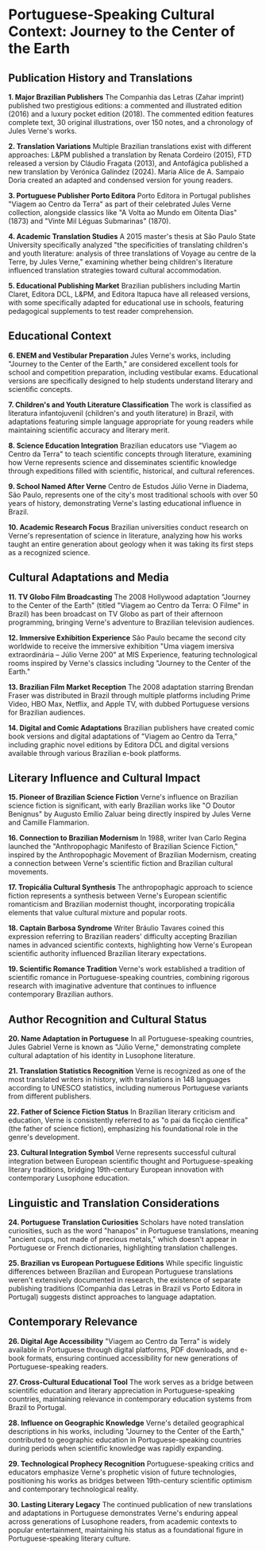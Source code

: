 # Portuguese-Speaking Cultural Context: Journey to the Center of the Earth

## Publication History and Translations

**1. Major Brazilian Publishers**
The Companhia das Letras (Zahar imprint) published two prestigious editions: a commented and illustrated edition (2016) and a luxury pocket edition (2018). The commented edition features complete text, 30 original illustrations, over 150 notes, and a chronology of Jules Verne's works.

**2. Translation Variations**
Multiple Brazilian translations exist with different approaches: L&PM published a translation by Renata Cordeiro (2015), FTD released a version by Cláudio Fragata (2013), and Antofágica published a new translation by Verónica Galíndez (2024). Maria Alice de A. Sampaio Doria created an adapted and condensed version for young readers.

**3. Portuguese Publisher Porto Editora**
Porto Editora in Portugal publishes "Viagem ao Centro da Terra" as part of their celebrated Jules Verne collection, alongside classics like "A Volta ao Mundo em Oitenta Dias" (1873) and "Vinte Mil Léguas Submarinas" (1870).

**4. Academic Translation Studies**
A 2015 master's thesis at São Paulo State University specifically analyzed "the specificities of translating children's and youth literature: analysis of three translations of Voyage au centre de la Terre, by Jules Verne," examining whether being children's literature influenced translation strategies toward cultural accommodation.

**5. Educational Publishing Market**
Brazilian publishers including Martin Claret, Editora DCL, L&PM, and Editora Itapuca have all released versions, with some specifically adapted for educational use in schools, featuring pedagogical supplements to test reader comprehension.

## Educational Context

**6. ENEM and Vestibular Preparation**
Jules Verne's works, including "Journey to the Center of the Earth," are considered excellent tools for school and competition preparation, including vestibular exams. Educational versions are specifically designed to help students understand literary and scientific concepts.

**7. Children's and Youth Literature Classification**
The work is classified as literatura infantojuvenil (children's and youth literature) in Brazil, with adaptations featuring simple language appropriate for young readers while maintaining scientific accuracy and literary merit.

**8. Science Education Integration**
Brazilian educators use "Viagem ao Centro da Terra" to teach scientific concepts through literature, examining how Verne represents science and disseminates scientific knowledge through expeditions filled with scientific, historical, and cultural references.

**9. School Named After Verne**
Centro de Estudos Júlio Verne in Diadema, São Paulo, represents one of the city's most traditional schools with over 50 years of history, demonstrating Verne's lasting educational influence in Brazil.

**10. Academic Research Focus**
Brazilian universities conduct research on Verne's representation of science in literature, analyzing how his works taught an entire generation about geology when it was taking its first steps as a recognized science.

## Cultural Adaptations and Media

**11. TV Globo Film Broadcasting**
The 2008 Hollywood adaptation "Journey to the Center of the Earth" (titled "Viagem ao Centro da Terra: O Filme" in Brazil) has been broadcast on TV Globo as part of their afternoon programming, bringing Verne's adventure to Brazilian television audiences.

**12. Immersive Exhibition Experience**
São Paulo became the second city worldwide to receive the immersive exhibition "Uma viagem imersiva extraordinária – Júlio Verne 200" at MIS Experience, featuring technological rooms inspired by Verne's classics including "Journey to the Center of the Earth."

**13. Brazilian Film Market Reception**
The 2008 adaptation starring Brendan Fraser was distributed in Brazil through multiple platforms including Prime Video, HBO Max, Netflix, and Apple TV, with dubbed Portuguese versions for Brazilian audiences.

**14. Digital and Comic Adaptations**
Brazilian publishers have created comic book versions and digital adaptations of "Viagem ao Centro da Terra," including graphic novel editions by Editora DCL and digital versions available through various Brazilian e-book platforms.

## Literary Influence and Cultural Impact

**15. Pioneer of Brazilian Science Fiction**
Verne's influence on Brazilian science fiction is significant, with early Brazilian works like "O Doutor Benignus" by Augusto Emílio Zaluar being directly inspired by Jules Verne and Camille Flammarion.

**16. Connection to Brazilian Modernism**
In 1988, writer Ivan Carlo Regina launched the "Anthropophagic Manifesto of Brazilian Science Fiction," inspired by the Anthropophagic Movement of Brazilian Modernism, creating a connection between Verne's scientific fiction and Brazilian cultural movements.

**17. Tropicália Cultural Synthesis**
The anthropophagic approach to science fiction represents a synthesis between Verne's European scientific romanticism and Brazilian modernist thought, incorporating tropicália elements that value cultural mixture and popular roots.

**18. Captain Barbosa Syndrome**
Writer Bráulio Tavares coined this expression referring to Brazilian readers' difficulty accepting Brazilian names in advanced scientific contexts, highlighting how Verne's European scientific authority influenced Brazilian literary expectations.

**19. Scientific Romance Tradition**
Verne's work established a tradition of scientific romance in Portuguese-speaking countries, combining rigorous research with imaginative adventure that continues to influence contemporary Brazilian authors.

## Author Recognition and Cultural Status

**20. Name Adaptation in Portuguese**
In all Portuguese-speaking countries, Jules Gabriel Verne is known as "Júlio Verne," demonstrating complete cultural adaptation of his identity in Lusophone literature.

**21. Translation Statistics Recognition**
Verne is recognized as one of the most translated writers in history, with translations in 148 languages according to UNESCO statistics, including numerous Portuguese variants from different publishers.

**22. Father of Science Fiction Status**
In Brazilian literary criticism and education, Verne is consistently referred to as "o pai da ficção científica" (the father of science fiction), emphasizing his foundational role in the genre's development.

**23. Cultural Integration Symbol**
Verne represents successful cultural integration between European scientific thought and Portuguese-speaking literary traditions, bridging 19th-century European innovation with contemporary Lusophone education.

## Linguistic and Translation Considerations

**24. Portuguese Translation Curiosities**
Scholars have noted translation curiosities, such as the word "hanapos" in Portuguese translations, meaning "ancient cups, not made of precious metals," which doesn't appear in Portuguese or French dictionaries, highlighting translation challenges.

**25. Brazilian vs European Portuguese Editions**
While specific linguistic differences between Brazilian and European Portuguese translations weren't extensively documented in research, the existence of separate publishing traditions (Companhia das Letras in Brazil vs Porto Editora in Portugal) suggests distinct approaches to language adaptation.

## Contemporary Relevance

**26. Digital Age Accessibility**
"Viagem ao Centro da Terra" is widely available in Portuguese through digital platforms, PDF downloads, and e-book formats, ensuring continued accessibility for new generations of Portuguese-speaking readers.

**27. Cross-Cultural Educational Tool**
The work serves as a bridge between scientific education and literary appreciation in Portuguese-speaking countries, maintaining relevance in contemporary education systems from Brazil to Portugal.

**28. Influence on Geographic Knowledge**
Verne's detailed geographical descriptions in his works, including "Journey to the Center of the Earth," contributed to geographic education in Portuguese-speaking countries during periods when scientific knowledge was rapidly expanding.

**29. Technological Prophecy Recognition**
Portuguese-speaking critics and educators emphasize Verne's prophetic vision of future technologies, positioning his works as bridges between 19th-century scientific optimism and contemporary technological reality.

**30. Lasting Literary Legacy**
The continued publication of new translations and adaptations in Portuguese demonstrates Verne's enduring appeal across generations of Lusophone readers, from academic contexts to popular entertainment, maintaining his status as a foundational figure in Portuguese-speaking literary culture.
